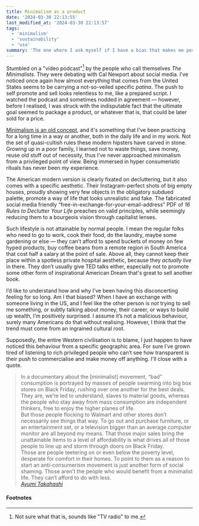 ```yaml
---
title: Minimalism as a product
date: '2024-03-30 22:13:55'
last_modified_at: '2024-03-30 22:13:57'
tags:
  - 'minimalism'
  - 'sustainability'
  - 'usa'
summary: 'The one where I ask myself if I have a bias that makes me perceive Americans as if they want to commodify everything.'
---
```

Stumbled on a "video podcast"[^1] by the people who call themselves *The Minimalists*. They were debating with Cal Newport about social media. I’ve noticed once again how almost everything that comes from the United States seems to be carrying a not-so-veiled specific *patina*. The push to self promote and sell looks relentless to me, like a prepared script. I watched the podcast and sometimes nodded in agreement — however, before I realised, I was struck with the indisputable fact that the ultimate goal seemed to package a product, or whatever that is, that could be later sold for a price.

[Minimalism is an old concept](https://en.wikipedia.org/wiki/Minimalism), and it's something that I’ve been practicing for a long time in a way or another, both in the daily life and in my work. Not the set of quasi-cultish rules these modern hipsters have carved in stone. Growing up in a poor family, I learned not to waste things, save money, reuse old stuff out of necessity, thus I've never approached minimalism from a privileged point of view. Being immersed in hyper consumeristic rituals has never been my experience.

The American modern version is clearly fixated on decluttering, but it also comes with a specific aesthetic. Their Instagram-perfect shots of big empty houses, proudly showing very few objects in the obligatory subdued palette, promote a way of life that looks unrealistic and fake. The fabricated social media friendly “free-in-exchange-for-your-email-address” PDF of *16 Rules to Declutter Your Life* preaches on valid principles, while seemingly reducing them to a bourgeois vision through capitalist lenses.

Such lifestyle is not attainable by normal people. I mean the regular folks who need to go to work, cook their food, do the laundry, maybe some gardening or else — they can’t afford to spend buckets of money on few hyped products, buy coffee beans from a remote region in South America that cost half a salary at the point of sale. Above all, they cannot keep their place within a spotless private hospital aesthetic, because they *actually live* in there. They don’t usually give TED talks either, especially not to promote some other form of inspirational American Dream that's great to sell another book.

I’d like to understand how and why I’ve been having this disconcerting feeling for so long. Am I that biased? When I have an exchange with someone living in the US, and I feel like the other person is _not_ trying to sell me something, or subtly talking about money, their career, or ways to build up wealth, I’m positively surprised. I assume it’s not a malicious behaviour, surely many Americans do that without realising. However, I think that the trend must come from an ingrained cultural root.

Supposedly, the entire Western civilisation is to blame, I just happen to have noticed this behaviour from a specific geographic area. For sure I’ve grown tired of listening to rich privileged people who can’t see how transparent is their push to commercialise and make money off anything. I'll close with a quote.

> In a documentary about the [minimalist] movement, “bad” consumption is portrayed by masses of people swarming into big box stores on Black Friday, rushing over one another for the best deals. They are, we’re led to understand, slaves to material goods, whereas the people who stay away from mass consumption are independent thinkers, free to enjoy the higher planes of life.<br>
> But those people flocking to Walmart and other stores don’t necessarily see things that way. To go out and purchase furniture, or an entertainment set, or a television bigger than an average computer monitor are all beyond my means. That those major sales bring the unattainable items to a level of affordability is what drives all of those people to line up and storm through doors on Black Friday.<br>
> Those are people teetering on or even below the poverty level, desperate for comfort in their homes. To point to them as a reason to start an anti-consumerism movement is just another form of social shaming. Those aren’t the people who would benefit from a minimalist life. They can’t afford to do with less.\
><cite>[Ayumi Takahashi](https://www.nytimes.com/2016/07/18/opinion/the-class-politics-of-decluttering.html)</cite>

#### Footnotes

[^1]: Not sure what that is, sounds like "TV radio" to me.